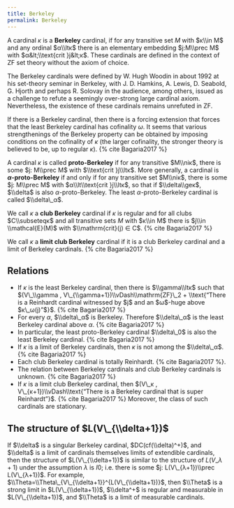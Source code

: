```yaml
---
title: Berkeley
permalink: Berkeley
---
```












A cardinal $κ$ is a **Berkeley** cardinal, if for any transitive
set $M$ with $κ\\in M$ and any ordinal $α\\ltκ$ there
is an elementary embedding $j:M\\prec M$ with $α&lt;\\text{crit
}j&lt;κ$. These cardinals are defined in the context of ZF set
theory without the axiom of choice.

The Berkeley cardinals were defined by W. Hugh Woodin in about 1992 at
his set-theory seminar in Berkeley, with J. D. Hamkins, A. Lewis, D.
Seabold, G. Hjorth and perhaps R. Solovay in the audience, among others,
issued as a challenge to refute a seemingly over-strong large cardinal
axiom. Nevertheless, the existence of these cardinals remains unrefuted
in ZF.

If there is a Berkeley cardinal, then there is a forcing extension that
forces that the least Berkeley cardinal has cofinality $ω$. It
seems that various strengthenings of the Berkeley property can be
obtained by imposing conditions on the cofinality of $κ$ (the
larger cofinality, the stronger theory is believed to be, up to regular
$κ$). {% cite Bagaria2017 %}

A cardinal $κ$ is called **proto-Berkeley** if for any transitive
$M\\niκ$, there is some $j: M\\prec M$ with $\\text{crit
}j\\ltκ$. More generally, a cardinal is
**$α$-proto-Berkeley** if and only if for any transitive set
$M\\niκ$, there is some $j: M\\prec M$ with
$α\\lt\\text{crit }j\\ltκ$, so that if $\\delta\\geκ$,
$\\delta$ is also $α$-proto-Berkeley. The least
$α$-proto-Berkeley cardinal is called $\\delta\_α$.

We call $κ$ a **club Berkeley** cardinal if $κ$ is regular
and for all clubs $C\\subseteqκ$ and all transitive sets $M$ with
$κ\\in M$ there is $j\\in \\mathcal{E}(M)$ with $\\mathrm{crit}(j)
∈ C$. {% cite Bagaria2017 %}

We call $κ$ a **limit club Berkeley** cardinal if it is a club
Berkeley cardinal and a limit of Berkeley
cardinals. {% cite Bagaria2017 %}

## Relations

-   If $κ$ is the least Berkeley cardinal, then there is
    $\\gamma\\ltκ$ such that $(V\_\\gamma ,
    V\_{\\gamma+1})\\vDash\\mathrm{ZF}\_2 + \\text{“There is a Reinhardt
    cardinal witnessed by $j$ and an $ω$-huge above
    $κ\_ω(j)”$}$. {% cite Bagaria2017 %}
-   For every $α$, $\\delta\_α$ is Berkeley. Therefore
    $\\delta\_α$ is the least Berkeley cardinal above
    $α$. {% cite Bagaria2017 %}
-   In particular, the least proto-Berkeley cardinal $\\delta\_0$ is
    also the least Berkeley
    cardinal. {% cite Bagaria2017 %}
-   If $κ$ is a limit of Berkeley cardinals, then $κ$ is not
    among the
    $\\delta\_α$. {% cite Bagaria2017 %}
-   Each club Berkeley cardinal is totally
    Reinhardt. {% cite Bagaria2017 %}.
-   The relation between Berkeley cardinals and club Berkeley cardinals
    is unknown. {% cite Bagaria2017 %}
-   If $κ$ is a limit club Berkeley cardinal, then $(V\_κ ,
    V\_{κ+1})\\vDash\\text{“There is a Berkeley cardinal that is
    super
    Reinhardt”}$. {% cite Bagaria2017 %}
    Moreover, the class of such cardinals are stationary.

## The structure of $L(V\_{\\delta+1})$

If $\\delta$ is a singular Berkeley cardinal, $DC(cf(\\delta)^+)$, and
$\\delta$ is a limit of cardinals themselves limits of extendible
cardinals, then the structure of $L(V\_{\\delta+1})$ is similar to the
structure of $L(V\_{λ+1})$ under the assumption $λ$ is
$I0$; i.e. there is some $j: L(V\_{λ+1})\\prec
L(V\_{λ+1})$. For example,
$\\Theta=\\Theta\_{V\_{\\delta+1}}^{L(V\_{\\delta+1})}$, then $\\Theta$
is a strong limit in $L(V\_{\\delta+1})$, $\\delta^+$ is regular and
measurable in $L(V\_{\\delta+1})$, and $\\Theta$ is a limit of
measurable cardinals.




